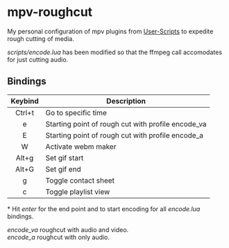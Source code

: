 # mpv-roughcut
My personal configuration of mpv plugins from [User-Scripts](https://github.com/mpv-player/mpv/wiki/User-Scripts) to expedite rough cutting of media.

*scripts/encode.lua* has been modified so that the ffmpeg call accomodates for just cutting audio.

## Bindings
| Keybind | Description |
| :---: | --- |
| Ctrl+t | Go to specific time |
| e | Starting point of rough cut with profile encode_va |
| E | Starting point of rough cut with profile encode_a |
| W | Activate webm maker |
| Alt+g | Set gif start |
| Alt+G | Set gif end |
| g | Toggle contact sheet |
| c | Toggle playlist view |

\* Hit *enter* for the end point and to start encoding for all *encode.lua* bindings.

*encode_va* roughcut with audio and video.  
*encode_a* roughcut with only audio.
